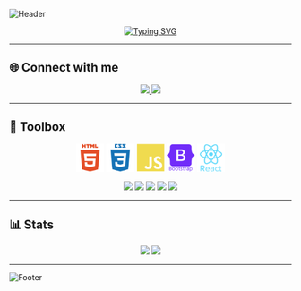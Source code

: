 ![Header](https://capsule-render.vercel.app/api?type=waving&color=0:0E7FC0,100:0E7FC0&height=200&section=header&text=Abdelrahman%20Khaled&fontSize=40&fontColor=ffffff&animation=fadeIn&fontAlignY=35)

<p align="center">
  <a href="https://git.io/typing-svg">
    <img src="https://readme-typing-svg.herokuapp.com?font=Fira+Code&size=26&pause=1000&color=0E7FC0&center=true&vCenter=true&width=600&lines=Hi%2C+I'm+Abdelrahman+Khaled;Front-End+Developer;JavaScript+Enthusiast;Passionate+About+Web+Design" alt="Typing SVG" />
  </a>
</p>

---

## 🌐 Connect with me
<p align="center">
  <a href="https://github.com/II3boody">
    <img src="https://img.shields.io/badge/GitHub-0E7FC0?style=for-the-badge&logo=github&logoColor=white"/>
  </a>
  <a href="https://www.linkedin.com/in/akm-7pvp/">
    <img src="https://img.shields.io/badge/LinkedIn-0E7FC0?style=for-the-badge&logo=linkedin&logoColor=white"/>
  </a>
</p>

---

## 🧰 Toolbox
<p align="center">
  <img src="https://raw.githubusercontent.com/devicons/devicon/master/icons/html5/html5-plain-wordmark.svg" alt="HTML5" width="50"/>
  <img src="https://raw.githubusercontent.com/devicons/devicon/master/icons/css3/css3-plain-wordmark.svg" alt="CSS3" width="50"/>
  <img src="https://raw.githubusercontent.com/devicons/devicon/master/icons/javascript/javascript-plain.svg" alt="JavaScript" width="50"/>
  <img src="https://raw.githubusercontent.com/devicons/devicon/master/icons/bootstrap/bootstrap-plain-wordmark.svg" alt="Bootstrap" width="50"/>
  <img src="https://raw.githubusercontent.com/devicons/devicon/master/icons/react/react-original-wordmark.svg" alt="React" width="50"/>
</p>

<p align="center">
  <img src="https://img.shields.io/badge/HTML5-0E7FC0?style=for-the-badge&logo=html5&logoColor=white"/>
  <img src="https://img.shields.io/badge/CSS3-0E7FC0?style=for-the-badge&logo=css3&logoColor=white"/>
  <img src="https://img.shields.io/badge/JavaScript-0E7FC0?style=for-the-badge&logo=javascript&logoColor=white"/>
  <img src="https://img.shields.io/badge/Bootstrap-0E7FC0?style=for-the-badge&logo=bootstrap&logoColor=white"/>
  <img src="https://img.shields.io/badge/React-0E7FC0?style=for-the-badge&logo=react&logoColor=white"/>
</p>

---

## 📊 Stats
<p align="center">
  <img src="https://github-readme-stats.vercel.app/api?username=II3boody&show_icons=true&title_color=0E7FC0&icon_color=0E7FC0&text_color=ffffff&bg_color=0d1117" height="165"/>
  <img src="https://github-readme-streak-stats.herokuapp.com/?user=II3boody&ring=0E7FC0&fire=0E7FC0&currStreakLabel=0E7FC0&background=0d1117&dates=ffffff" height="165"/>
</p>

---

![Footer](https://capsule-render.vercel.app/api?type=waving&color=0:0E7FC0,100:0E7FC0&height=100&section=footer)
